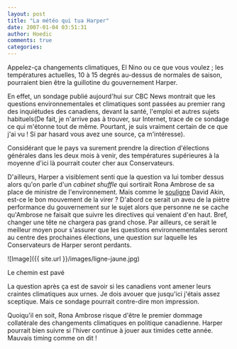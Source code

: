 ```yaml
---
layout: post
title: "La météo qui tua Harper"
date: 2007-01-04 03:51:31
author: Hoedic
comments: true
categories: 
---
```



Appelez-ça changements climatiques, El Nino ou ce que vous voulez ; les températures actuelles, 10 à 15 degrés au-dessus de normales de saison, pourraient bien être la guillotine du gouvernement Harper.

En effet, un sondage publié aujourd'hui sur CBC News montrait que les questions environnementales et climatiques sont passées au premier rang des inquiétudes des canadiens, devant la santé, l'emploi et autres sujets habituels(De fait, je n'arrive pas à trouver, sur Internet, trace de ce sondage ce qui m'étonne tout de même. Pourtant, je suis vraiment certain de ce que j'ai vu ! Si par hasard vous avez une source, ça m'intéresse).

Considérant que le pays va surement prendre la direction d'élections générales dans les deux mois à venir, des températures supérieures à la moyenne d'ici là pourrait couter cher aux Conservateurs.

D'ailleurs, Harper a visiblement senti que la question va lui tomber dessus alors qu'on parle d'un *cabinet shuffle* qui sortirait Rona Ambrose de sa place de ministre de l'environnement. Mais comme le [souligne](http://davidakin.blogware.com/blog/_archives/2007/1/2/2615837.html) David Akin, est-ce le bon mouvement de la virer ? D'abord ce serait un aveu de la piètre performance du gouvernement sur le sujet alors que personne ne se cache qu'Ambrose ne faisait que suivre les directives qui venaient d'en haut. Bref, changer une tête ne chargera pas grand chose. Par ailleurs, ce serait le meilleur moyen pour s'assurer que les questions environnementales seront au centre des prochaines élections, une question sur laquelle les Conservateurs de Harper seront perdants.

![Image]({{ site.url }}/images/ligne-jaune.jpg)
<div class="photoattrib">Le chemin est pavé</div>



La question après ça est de savoir si les canadiens vont amener leurs craintes climatiques aux urnes. Je dois avouer que jusqu'ici j'étais assez sceptique. Mais ce sondage pourrait contre-dire mon impression.

Quoiqu'il en soit, Rona Ambrose risque d'être le premier dommage collatérale des changements climatiques en politique canadienne. Harper pourrait bien suivre si l'hiver continue à jouer aux timides cette année. Mauvais timing comme on dit !